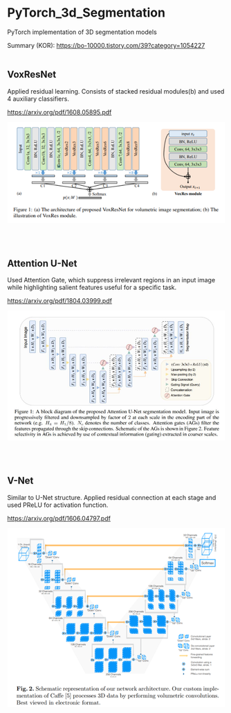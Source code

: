 # PyTorch_3d_Segmentation

PyTorch implementation of 3D segmentation models

Summary (KOR): https://bo-10000.tistory.com/39?category=1054227
</br></br>

## VoxResNet

Applied residual learning. Consists of stacked residual modules(b) and used 4 auxiliary classifiers.

https://arxiv.org/pdf/1608.05895.pdf

![](/image/voxresnet.png)

</br></br>


## Attention U-Net

Used Attention Gate, which suppress irrelevant regions in an input image while highlighting salient features useful for a specific task.

https://arxiv.org/pdf/1804.03999.pdf

![](/image/attention_unet.JPG)

</br></br>


## V-Net

Similar to U-Net structure. Applied residual connection at each stage and used PReLU for activation function.

https://arxiv.org/pdf/1606.04797.pdf

![](/image/vnet.png)
